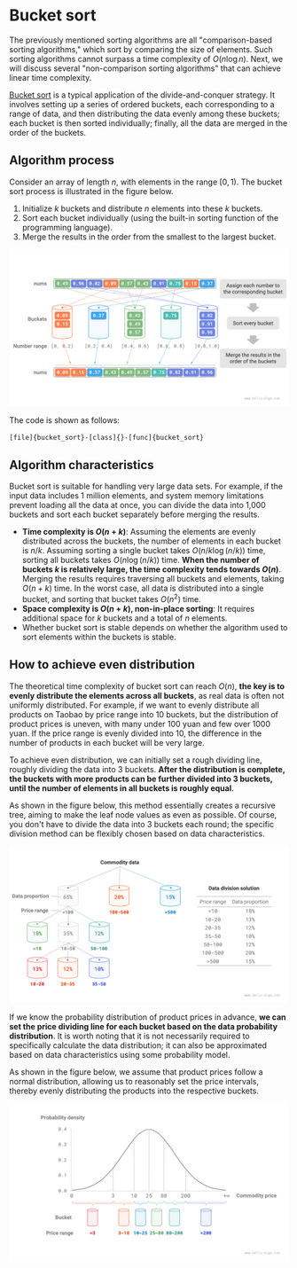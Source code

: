 # Bucket sort

The previously mentioned sorting algorithms are all "comparison-based sorting algorithms," which sort by comparing the size of elements. Such sorting algorithms cannot surpass a time complexity of $O(n \log n)$. Next, we will discuss several "non-comparison sorting algorithms" that can achieve linear time complexity.

<u>Bucket sort</u> is a typical application of the divide-and-conquer strategy. It involves setting up a series of ordered buckets, each corresponding to a range of data, and then distributing the data evenly among these buckets; each bucket is then sorted individually; finally, all the data are merged in the order of the buckets.

## Algorithm process

Consider an array of length $n$, with elements in the range $[0, 1)$. The bucket sort process is illustrated in the figure below.

1. Initialize $k$ buckets and distribute $n$ elements into these $k$ buckets.
2. Sort each bucket individually (using the built-in sorting function of the programming language).
3. Merge the results in the order from the smallest to the largest bucket.

![Bucket sort algorithm process](bucket_sort.assets/bucket_sort_overview.png)

The code is shown as follows:

```src
[file]{bucket_sort}-[class]{}-[func]{bucket_sort}
```

## Algorithm characteristics

Bucket sort is suitable for handling very large data sets. For example, if the input data includes 1 million elements, and system memory limitations prevent loading all the data at once, you can divide the data into 1,000 buckets and sort each bucket separately before merging the results.

- **Time complexity is $O(n + k)$**: Assuming the elements are evenly distributed across the buckets, the number of elements in each bucket is $n/k$. Assuming sorting a single bucket takes $O(n/k \log(n/k))$ time, sorting all buckets takes $O(n \log(n/k))$ time. **When the number of buckets $k$ is relatively large, the time complexity tends towards $O(n)$**. Merging the results requires traversing all buckets and elements, taking $O(n + k)$ time. In the worst case, all data is distributed into a single bucket, and sorting that bucket takes $O(n^2)$ time.
- **Space complexity is $O(n + k)$, non-in-place sorting**: It requires additional space for $k$ buckets and a total of $n$ elements.
- Whether bucket sort is stable depends on whether the algorithm used to sort elements within the buckets is stable.

## How to achieve even distribution

The theoretical time complexity of bucket sort can reach $O(n)$, **the key is to evenly distribute the elements across all buckets**, as real data is often not uniformly distributed. For example, if we want to evenly distribute all products on Taobao by price range into 10 buckets, but the distribution of product prices is uneven, with many under 100 yuan and few over 1000 yuan. If the price range is evenly divided into 10, the difference in the number of products in each bucket will be very large.

To achieve even distribution, we can initially set a rough dividing line, roughly dividing the data into 3 buckets. **After the distribution is complete, the buckets with more products can be further divided into 3 buckets, until the number of elements in all buckets is roughly equal**.

As shown in the figure below, this method essentially creates a recursive tree, aiming to make the leaf node values as even as possible. Of course, you don't have to divide the data into 3 buckets each round; the specific division method can be flexibly chosen based on data characteristics.

![Recursive division of buckets](bucket_sort.assets/scatter_in_buckets_recursively.png)

If we know the probability distribution of product prices in advance, **we can set the price dividing line for each bucket based on the data probability distribution**. It is worth noting that it is not necessarily required to specifically calculate the data distribution; it can also be approximated based on data characteristics using some probability model.

As shown in the figure below, we assume that product prices follow a normal distribution, allowing us to reasonably set the price intervals, thereby evenly distributing the products into the respective buckets.

![Dividing buckets based on probability distribution](bucket_sort.assets/scatter_in_buckets_distribution.png)
